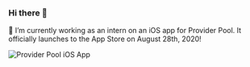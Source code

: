 ### Hi there 👋
🔭 I’m currently working as an intern on an iOS app for Provider Pool. It officially launches to the App Store on August 28th, 2020!

![Provider Pool iOS App](https://s7.gifyu.com/images/PP045a4ecc81d562b7.gif)
<!--
**justingirgis/justingirgis** is a ✨ _special_ ✨ repository because its `README.md` (this file) appears on your GitHub profile.

Here are some ideas to get you started:


- 🌱 I’m currently learning ...
- 👯 I’m looking to collaborate on ...
- 🤔 I’m looking for help with ...
- 💬 Ask me about ...
- 📫 How to reach me: ...
- 😄 Pronouns: ...
- ⚡ Fun fact: ...
-->
